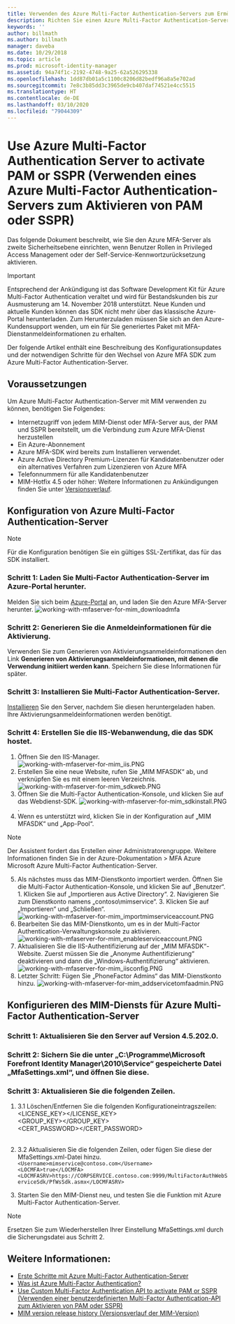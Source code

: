 ```yaml
---
title: Verwenden des Azure Multi-Factor Authentication-Servers zum Ermöglichen von PAM- oder SSPR-Szenarios | Microsoft-Dokumentation
description: Richten Sie einen Azure Multi-Factor Authentication-Server als zweite Sicherheitsebene ein, wenn Benutzer Rollen in Privileged Access Management und der Self-Service-Kennwortzurücksetzung aktivieren.
keywords: ''
author: billmath
ms.author: billmath
manager: daveba
ms.date: 10/29/2018
ms.topic: article
ms.prod: microsoft-identity-manager
ms.assetid: 94a74f1c-2192-4748-9a25-62a526295338
ms.openlocfilehash: 1dd87db01a5c1100c8206d82bedf96a8a5e702ad
ms.sourcegitcommit: 7e8c3b85dd3c3965de9cb407daf74521e4cc5515
ms.translationtype: HT
ms.contentlocale: de-DE
ms.lasthandoff: 03/10/2020
ms.locfileid: "79044309"
---
```

# <a name="use-azure-multi-factor-authentication-server-to-activate-pam-or-sspr"></a>Use Azure Multi-Factor Authentication Server to activate PAM or SSPR (Verwenden eines Azure Multi-Factor Authentication-Servers zum Aktivieren von PAM oder SSPR)
Das folgende Dokument beschreibt, wie Sie den Azure MFA-Server als zweite Sicherheitsebene einrichten, wenn Benutzer Rollen in Privileged Access Management oder der Self-Service-Kennwortzurücksetzung aktivieren.

> [!IMPORTANT]
> Entsprechend der Ankündigung ist das Software Development Kit für Azure Multi-Factor Authentication veraltet und wird für Bestandskunden bis zur Ausmusterung am 14. November 2018 unterstützt. Neue Kunden und aktuelle Kunden können das SDK nicht mehr über das klassische Azure-Portal herunterladen. Zum Herunterzuladen müssen Sie sich an den Azure-Kundensupport wenden, um ein für Sie generiertes Paket mit MFA-Dienstanmeldeinformationen zu erhalten.

Der folgende Artikel enthält eine Beschreibung des Konfigurationsupdates und der notwendigen Schritte für den Wechsel von Azure MFA SDK zum Azure Multi-Factor Authentication-Server.

## <a name="prerequisites"></a>Voraussetzungen

Um Azure Multi-Factor Authentication-Server mit MIM verwenden zu können, benötigen Sie Folgendes:

- Internetzugriff von jedem MIM-Dienst oder MFA-Server aus, der PAM und SSPR bereitstellt, um die Verbindung zum Azure MFA-Dienst herzustellen
- Ein Azure-Abonnement
- Azure MFA-SDK wird bereits zum Installieren verwendet.
- Azure Active Directory Premium-Lizenzen für Kandidatenbenutzer oder ein alternatives Verfahren zum Lizenzieren von Azure MFA
- Telefonnummern für alle Kandidatenbenutzer
- MIM-Hotfix 4.5 oder höher: Weitere Informationen zu Ankündigungen finden Sie unter [Versionsverlauf](./reference/version-history.md).

## <a name="azure-multi-factor-authentication-server-configuration"></a>Konfiguration von Azure Multi-Factor Authentication-Server 
> [!NOTE] 
> Für die Konfiguration benötigen Sie ein gültiges SSL-Zertifikat, das für das SDK installiert. 

### <a name="step-1-download-azure-multi-factor-authentication-server-from-the-azure-portal"></a>Schritt 1: Laden Sie Multi-Factor Authentication-Server im Azure-Portal herunter. 
Melden Sie sich beim [Azure-Portal](https://portal.azure.com/) an, und laden Sie den Azure MFA-Server herunter.
![working-with-mfaserver-for-mim_downloadmfa](media/working-with-mfaserver-for-mim/working-with-mfaserver-for-mim_downloadmfa.PNG)

### <a name="step-2-generate-activation-credentials"></a>Schritt 2: Generieren Sie die Anmeldeinformationen für die Aktivierung.
Verwenden Sie zum Generieren von Aktivierungsanmeldeinformationen den Link **Generieren von Aktivierungsanmeldeinformationen, mit denen die Verwendung initiiert werden kann**. Speichern Sie diese Informationen für später.

### <a name="step-3-install-the-azure-multi-factor-authentication-server"></a>Schritt 3: Installieren Sie Multi-Factor Authentication-Server.
[Installieren](https://docs.microsoft.com/azure/active-directory/authentication/howto-mfaserver-deploy#install-and-configure-the-mfa-server) Sie den Server, nachdem Sie diesen heruntergeladen haben.  Ihre Aktivierungsanmeldeinformationen werden benötigt. 

### <a name="step-4-create-your-iis-web-application-that-will-host-the-sdk"></a>Schritt 4: Erstellen Sie die IIS-Webanwendung, die das SDK hostet.
1. Öffnen Sie den IIS-Manager. ![working-with-mfaserver-for-mim_iis.PNG](media/working-with-mfaserver-for-mim/working-with-mfaserver-for-mim_iis.PNG)
2.  Erstellen Sie eine neue Website, rufen Sie „MIM MFASDK“ ab, und verknüpfen Sie es mit einem leeren Verzeichnis. ![working-with-mfaserver-for-mim_sdkweb.PNG](media/working-with-mfaserver-for-mim/working-with-mfaserver-for-mim_sdkweb.PNG)
3. Öffnen Sie die Multi-Factor Authentication-Konsole, und klicken Sie auf das Webdienst-SDK. ![working-with-mfaserver-for-mim_sdkinstall.PNG](media/working-with-mfaserver-for-mim/working-with-mfaserver-for-mim_sdkinstall.PNG).
4. Wenn es unterstützt wird, klicken Sie in der Konfiguration auf „MIM MFASDK“ und „App-Pool“.

> [!NOTE] 
> Der Assistent fordert das Erstellen einer Administratorengruppe. Weitere Informationen finden Sie in der Azure-Dokumentation > MFA Azure Microsoft Azure Multi-Factor Authentication-Server.

5. Als nächstes muss das MIM-Dienstkonto importiert werden. Öffnen Sie die Multi-Factor Authentication-Konsole, und klicken Sie auf „Benutzer“. 1\. Klicken Sie auf „Importieren aus Active Directory“. 2\. Navigieren Sie zum Dienstkonto namens „contoso\mimservice“. 3\. Klicken Sie auf „Importieren“ und „Schließen“. ![working-with-mfaserver-for-mim_importmimserviceaccount.PNG](media/working-with-mfaserver-for-mim/working-with-mfaserver-for-mim_importmimserviceaccount.PNG) 
6. Bearbeiten Sie das MIM-Dienstkonto, um es in der Multi-Factor Authentication-Verwaltungskonsole zu aktivieren. ![working-with-mfaserver-for-mim_enableserviceaccount.PNG](media/working-with-mfaserver-for-mim/working-with-mfaserver-for-mim_enableserviceaccount.PNG)
7. Aktualisieren Sie die IIS-Authentifizierung auf der „MIM MFASDK“-Website. Zuerst müssen Sie die „Anonyme Authentifizierung“ deaktivieren und dann die „Windows-Authentifizierung“ aktivieren. ![working-with-mfaserver-for-mim_iisconfig.PNG](media/working-with-mfaserver-for-mim/working-with-mfaserver-for-mim_iisconfig.PNG)
8. Letzter Schritt: Fügen Sie „PhoneFactor Admins“ das MIM-Dienstkonto hinzu. ![working-with-mfaserver-for-mim_addservicetomfaadmin.PNG](media/working-with-mfaserver-for-mim/working-with-mfaserver-for-mim_addservicetomfaadmin.PNG)

## <a name="configuring-the-mim-service-for-azure-multi-factor-authentication-server"></a>Konfigurieren des MIM-Diensts für Azure Multi-Factor Authentication-Server 

### <a name="step-1-patch-server-to-452020"></a>Schritt 1: Aktualisieren Sie den Server auf Version 4.5.202.0.
 
### <a name="step-2-backup-and-open-the-mfasettingsxml-located-in-the-cprogram-filesmicrosoft-forefront-identity-manager2010service"></a>Schritt 2: Sichern Sie die unter „C:\Programme\Microsoft Forefront Identity Manager\2010\Service“ gespeicherte Datei „MfaSettings.xml“, und öffnen Sie diese.

### <a name="step-3-update-the-following-lines"></a>Schritt 3: Aktualisieren Sie die folgenden Zeilen.
1. 3\.1 Löschen/Entfernen Sie die folgenden Konfigurationeintragszeilen: <br>
<LICENSE_KEY></LICENSE_KEY><br>
<GROUP_KEY></GROUP_KEY><br>
<CERT_PASSWORD></CERT_PASSWORD><br>
<CertFilePath></CertFilePath><br>

2. 3\.2 Aktualisieren Sie die folgenden Zeilen, oder fügen Sie diese der MfaSettings.xml-Datei hinzu. <br>
`<Username>mimservice@contoso.com</Username>` <br>
`<LOCMFA>true</LOCMFA>`<br>
`<LOCMFASRV>https://CORPSERVICE.contoso.com:9999/MultiFactorAuthWebServiceSdk/PfWsSdk.asmx</LOCMFASRV>`

3. Starten Sie den MIM-Dienst neu, und testen Sie die Funktion mit Azure Multi-Factor Authentication-Server.

> [!NOTE] 
> Ersetzen Sie zum Wiederherstellen Ihrer Einstellung MfaSettings.xml durch die Sicherungsdatei aus Schritt 2.


## <a name="see-also"></a>Weitere Informationen:

-    [Erste Schritte mit Azure Multi-Factor Authentication-Server](https://docs.microsoft.com/azure/active-directory/authentication/howto-mfaserver-deploy)
- [Was ist Azure Multi-Factor Authentication?](https://docs.microsoft.com/azure/multi-factor-authentication/multi-factor-authentication)
- [Use Custom Multi-Factor Authentication API to activate PAM or SSPR (Verwenden einer benutzerdefinierten Multi-Factor Authentication-API zum Aktivieren von PAM oder SSPR)](Working-with-custommfaserver-for-mim.md)
- [MIM version release history (Versionsverlauf der MIM-Version)](./reference/version-history.md)
